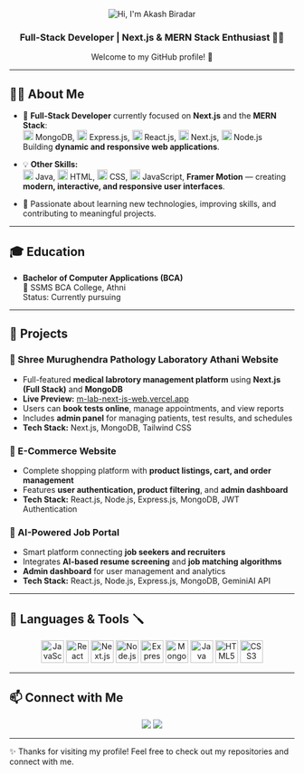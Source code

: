 <p align="center">
  <img src="https://img.shields.io/badge/Hi-I'm%20Akash%20Biradar-blue?style=for-the-badge&logo=github" alt="Hi, I'm Akash Biradar"/>
</p>

<h3 align="center">Full-Stack Developer | Next.js & MERN Stack Enthusiast 👨‍💻</h3>

<p align="center">Welcome to my GitHub profile! 🚀</p>

---

## 👨‍💻 About Me

- 🚀 **Full-Stack Developer** currently focused on **Next.js** and the **MERN Stack**:  
  <img src="https://cdn.jsdelivr.net/gh/devicons/devicon/icons/mongodb/mongodb-original.svg" width="18" height="18"/> MongoDB, 
  <img src="https://cdn.jsdelivr.net/gh/devicons/devicon/icons/express/express-original.svg" width="18" height="18"/> Express.js, 
  <img src="https://cdn.jsdelivr.net/gh/devicons/devicon/icons/react/react-original.svg" width="18" height="18"/> React.js, 
  <img src="https://cdn.jsdelivr.net/gh/devicons/devicon/icons/nextjs/nextjs-original.svg" width="18" height="18"/> Next.js, 
  <img src="https://cdn.jsdelivr.net/gh/devicons/devicon/icons/nodejs/nodejs-original.svg" width="18" height="18"/> Node.js  
  Building **dynamic and responsive web applications**.

- 💡 **Other Skills:**  
  <img src="https://cdn.jsdelivr.net/gh/devicons/devicon/icons/java/java-original.svg" width="18" height="18"/> Java, 
  <img src="https://cdn.jsdelivr.net/gh/devicons/devicon/icons/html5/html5-original.svg" width="18" height="18"/> HTML, 
  <img src="https://cdn.jsdelivr.net/gh/devicons/devicon/icons/css3/css3-original.svg" width="18" height="18"/> CSS, 
  <img src="https://cdn.jsdelivr.net/gh/devicons/devicon/icons/javascript/javascript-original.svg" width="18" height="18"/> JavaScript, 
  **Framer Motion** — creating **modern, interactive, and responsive user interfaces**.

- 🌱 Passionate about learning new technologies, improving skills, and contributing to meaningful projects.

---

## 🎓 Education

- **Bachelor of Computer Applications (BCA)**  
  📍 SSMS BCA College, Athni  
  Status: Currently pursuing

---

## 🚀 Projects

### 🧪  Shree Murughendra Pathology Laboratory Athani  Website
- Full-featured **medical labrotory management platform** using **Next.js (Full Stack)** and **MongoDB**  
- **Live Preview:** [m-lab-next-js-web.vercel.app](https://m-lab-next-js-web.vercel.app)
- Users can **book tests online**, manage appointments, and view reports  
- Includes **admin panel** for managing patients, test results, and schedules  
- **Tech Stack:** Next.js, MongoDB, Tailwind CSS  


### 🛒 E-Commerce Website
- Complete shopping platform with **product listings, cart, and order management**  
- Features **user authentication, product filtering**, and **admin dashboard**  
- **Tech Stack:** React.js, Node.js, Express.js, MongoDB, JWT Authentication

### 🤖 AI-Powered Job Portal
- Smart platform connecting **job seekers and recruiters**  
- Integrates **AI-based resume screening** and **job matching algorithms**  
- **Admin dashboard** for user management and analytics  
- **Tech Stack:** React.js, Node.js, Express.js, MongoDB, GeminiAI API

---

## 🌟 Languages & Tools 🪛

<p align="center">
  <img src="https://cdn.jsdelivr.net/gh/devicons/devicon/icons/javascript/javascript-original.svg" alt="JavaScript" width="40" height="40"/>
  <img src="https://cdn.jsdelivr.net/gh/devicons/devicon/icons/react/react-original.svg" alt="React" width="40" height="40"/>
  <img src="https://cdn.jsdelivr.net/gh/devicons/devicon/icons/nextjs/nextjs-original.svg" alt="Next.js" width="40" height="40"/>
  <img src="https://cdn.jsdelivr.net/gh/devicons/devicon/icons/nodejs/nodejs-original.svg" alt="Node.js" width="40" height="40"/>
  <img src="https://cdn.jsdelivr.net/gh/devicons/devicon/icons/express/express-original.svg" alt="Express.js" width="40" height="40"/>
  <img src="https://cdn.jsdelivr.net/gh/devicons/devicon/icons/mongodb/mongodb-original.svg" alt="MongoDB" width="40" height="40"/>
  <img src="https://cdn.jsdelivr.net/gh/devicons/devicon/icons/java/java-original.svg" alt="Java" width="40" height="40"/>
  <img src="https://cdn.jsdelivr.net/gh/devicons/devicon/icons/html5/html5-original.svg" alt="HTML5" width="40" height="40"/>
  <img src="https://cdn.jsdelivr.net/gh/devicons/devicon/icons/css3/css3-original.svg" alt="CSS3" width="40" height="40"/>
</p>

---

## 📫 Connect with Me

<p align="center">
  <a href="https://www.linkedin.com/in/Akash-Biradar-dev/"><img src="https://img.shields.io/badge/LinkedIn-blue?style=for-the-badge&logo=linkedin&logoColor=white"/></a>
  <a href="mailto:iamakashbiradar.com"><img src="https://img.shields.io/badge/Gmail-D14836?style=for-the-badge&logo=gmail&logoColor=white"/></a>
</p>

---

✨ Thanks for visiting my profile! Feel free to check out my repositories and connect with me.
